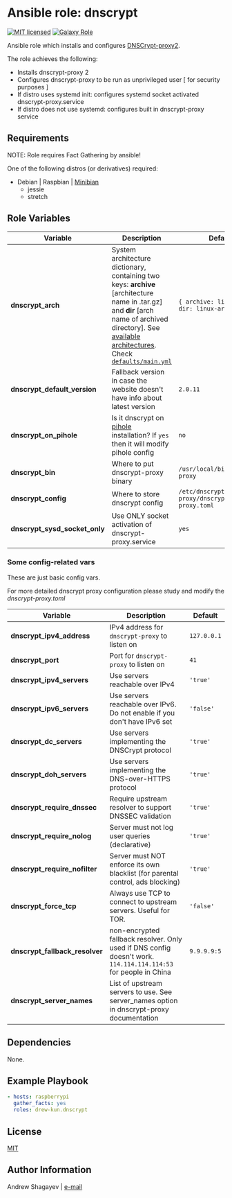 Ansible role: dnscrypt
=========

[![MIT licensed][mit-badge]][mit-link]
[![Galaxy Role][role-badge]][galaxy-link]

Ansible role which installs and configures [DNSCrypt-proxy2][dnscrypt-proxy2-link].

The role achieves the following:
 - Installs dnscrypt-proxy 2
 - Configures dnscrypt-proxy to be run as unprivileged user [ for security purposes ]
 - If distro uses systemd init: configures systemd socket activated dnscrypt-proxy.service
 - If distro does not use systemd: configures built in dnscrypt-proxy service

Requirements
------------

NOTE: Role requires Fact Gathering by ansible!

One of the following distros (or derivatives) required:
 - Debian | Raspbian | [Minibian][minibian-link]
    - jessie
    - stretch

Role Variables
--------------

| Variable | Description | Default |
|----------|-------------|---------|
| **dnscrypt_arch** | System architecture dictionary, containing two keys: **archive** [architecture name in .tar.gz] and **dir** [arch name of archived directory]. See [available architectures][dnscrypt-arch-link]. Check [`defaults/main.yml`](defaults/main.yml) | `{ archive: linux_arm64, dir: linux-arm64 }` |
| **dnscrypt_default_version** | Fallback version in case the website doesn't have info about latest version | `2.0.11` |
| **dnscrypt_on_pihole** | Is it dnscrypt on [pihole][pihole-link] installation? If `yes` then it will modify pihole config | `no` |
| **dnscrypt_bin** | Where to put dnscrypt-proxy binary | `/usr/local/bin/dnscrypt-proxy` |
| **dnscrypt_config** | Where to store dnscrypt config | `/etc/dnscrypt-proxy/dnscrypt-proxy.toml` |
| **dnscrypt_sysd_socket_only** | Use ONLY socket activation of dnscrypt-proxy.service | `yes` |

### Some config-related vars

These are just basic config vars.

For more detailed dnscrypt proxy configuration please study and modify the *dnscrypt-proxy.toml*

| Variable | Description | Default |
|----------|-------------|---------|
| **dnscrypt_ipv4_address** | IPv4 address for `dnscrypt-proxy` to listen on | `127.0.0.1` |
| **dnscrypt_port** | Port for `dnscrypt-proxy` to listen on | `41` |
| **dnscrypt_ipv4_servers** | Use servers reachable over IPv4 | `'true'` |
| **dnscrypt_ipv6_servers** | Use servers reachable over IPv6. Do not enable if you don't have IPv6 set | `'false'` |
| **dnscrypt_dc_servers** | Use servers implementing the DNSCrypt protocol | `'true'` |
| **dnscrypt_doh_servers** | Use servers implementing the DNS-over-HTTPS protocol | `'true'` |
| **dnscrypt_require_dnssec** | Require upstream resolver to support DNSSEC validation | `'true'` |
| **dnscrypt_require_nolog** | Server must not log user queries (declarative) | `'true'` |
| **dnscrypt_require_nofilter** | Server must NOT enforce its own blacklist (for parental control, ads blocking) | `'true'` |
| **dnscrypt_force_tcp** | Always use TCP to connect to upstream servers. Useful for TOR. | `'false'` |
| **dnscrypt_fallback_resolver** | non-encrypted fallback resolver. Only used if DNS config doesn't work. `114.114.114.114:53` for people in China | `9.9.9.9:5` |
| **dnscrypt_server_names** | List of upstream servers to use. See server_names option in dnscrypt-proxy documentation | |

Dependencies
------------

None.

Example Playbook
----------------

```yaml
- hosts: raspberrypi
  gather_facts: yes
  roles: drew-kun.dnscrypt
```

License
-------

[MIT][mit-link]

Author Information
------------------

Andrew Shagayev | [e-mail](mailto:drewshg@gmail.com)

[role-badge]: https://img.shields.io/badge/role-drew--kun.dnscrypt-green.svg
[galaxy-link]: https://galaxy.ansible.com/drew-kun/dnscrypt/
[mit-badge]: https://img.shields.io/badge/license-MIT-blue.svg
[mit-link]: https://raw.githubusercontent.com/drew-kun/ansible-dnscrypt/master/LICENSE
[minibian-link]: https://minibianpi.wordpress.com/
[pihole-link]: https://pi-hole.net/
[dnscrypt-proxy2-link]: https://github.com/jedisct1/dnscrypt-proxy
[dnscrypt-arch-link]: https://github.com/jedisct1/dnscrypt-proxy/releases/latest
